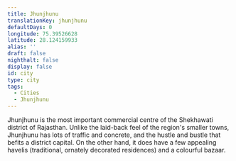 ```yaml
---
title: Jhunjhunu
translationKey: jhunjhunu
defaultDays: 0
longitude: 75.39526628
latitude: 28.124159933
alias: ''
draft: false
nighthalt: false
display: false
id: city
type: city
tags:
  - Cities
  - Jhunjhunu
---
```

Jhunjhunu is the most important commercial centre of the Shekhawati district of Rajasthan. Unlike the laid-back feel of the region's smaller towns, Jhunjhunu has lots of traffic and concrete, and the hustle and bustle that befits a district capital. On the other hand, it does have a few appealing havelis (traditional, ornately decorated residences) and a colourful bazaar.